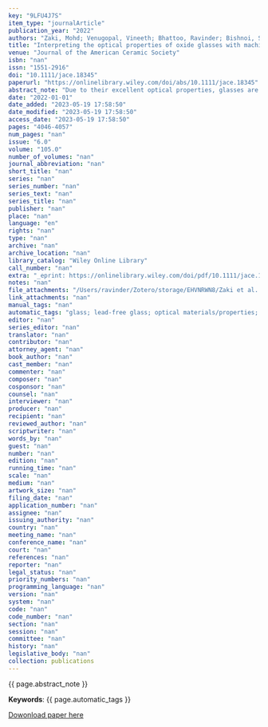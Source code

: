 ```yaml
---
key: "9LFU4J7S"
item_type: "journalArticle"
publication_year: "2022"
authors: "Zaki, Mohd; Venugopal, Vineeth; Bhattoo, Ravinder; Bishnoi, Suresh; Singh, Sourabh Kumar; Allu, Amarnath R.; Jayadeva; Krishnan, N. M. Anoop"
title: "Interpreting the optical properties of oxide glasses with machine learning and Shapely additive explanations"
venue: "Journal of the American Ceramic Society"
isbn: "nan"
issn: "1551-2916"
doi: "10.1111/jace.18345"
paperurl: "https://onlinelibrary.wiley.com/doi/abs/10.1111/jace.18345"
abstract_note: "Due to their excellent optical properties, glasses are used for various applications ranging from smartphone screens to telescopes. Developing compositions with tailored Abbe number (Vd) and refractive index at 587.6 nm (nd), two crucial optical properties, is a major challenge. To this extent, machine learning (ML) approaches have been successfully used to develop composition–property models. However, these models are essentially black boxes in nature and suffer from the lack of interpretability. In this paper, we demonstrate the use of ML models to predict the composition-dependent variations of Vd and nd. Further, using Shapely additive explanations (SHAP), we interpret the ML models to identify the contribution of each of the input components toward target prediction. We observe that glass formers such as SiO2, B2O3, and P2O5 and intermediates such as TiO2, PbO, and Bi2O3 play a significant role in controlling the optical properties. Interestingly, components contributing toward increasing the nd are found to decrease the Vd and vice versa. Finally, we develop the Abbe diagram, using the ML models, allowing accelerated discovery of new glasses for optical properties beyond the experimental pareto front. Overall, employing explainable ML, we predict and interpret the compositional control on the optical properties of oxide glasses."
date: "2022-01-01"
date_added: "2023-05-19 17:58:50"
date_modified: "2023-05-19 17:58:50"
access_date: "2023-05-19 17:58:50"
pages: "4046-4057"
num_pages: "nan"
issue: "6.0"
volume: "105.0"
number_of_volumes: "nan"
journal_abbreviation: "nan"
short_title: "nan"
series: "nan"
series_number: "nan"
series_text: "nan"
series_title: "nan"
publisher: "nan"
place: "nan"
language: "en"
rights: "nan"
type: "nan"
archive: "nan"
archive_location: "nan"
library_catalog: "Wiley Online Library"
call_number: "nan"
extra: "_eprint: https://onlinelibrary.wiley.com/doi/pdf/10.1111/jace.18345"
notes: "nan"
file_attachments: "/Users/ravinder/Zotero/storage/EHVNRWN8/Zaki et al. - 2022 - Interpreting the optical properties of oxide glass.pdf"
link_attachments: "nan"
manual_tags: "nan"
automatic_tags: "glass; lead-free glass; optical materials/properties; refractive index"
editor: "nan"
series_editor: "nan"
translator: "nan"
contributor: "nan"
attorney_agent: "nan"
book_author: "nan"
cast_member: "nan"
commenter: "nan"
composer: "nan"
cosponsor: "nan"
counsel: "nan"
interviewer: "nan"
producer: "nan"
recipient: "nan"
reviewed_author: "nan"
scriptwriter: "nan"
words_by: "nan"
guest: "nan"
number: "nan"
edition: "nan"
running_time: "nan"
scale: "nan"
medium: "nan"
artwork_size: "nan"
filing_date: "nan"
application_number: "nan"
assignee: "nan"
issuing_authority: "nan"
country: "nan"
meeting_name: "nan"
conference_name: "nan"
court: "nan"
references: "nan"
reporter: "nan"
legal_status: "nan"
priority_numbers: "nan"
programming_language: "nan"
version: "nan"
system: "nan"
code: "nan"
code_number: "nan"
section: "nan"
session: "nan"
committee: "nan"
history: "nan"
legislative_body: "nan"
collection: publications
---
```




<!--  -->

{{ page.abstract_note }}

__Keywords__: {{ page.automatic_tags }}

[Dowonload paper here](https://onlinelibrary.wiley.com/doi/abs/10.1111/jace.18345)

